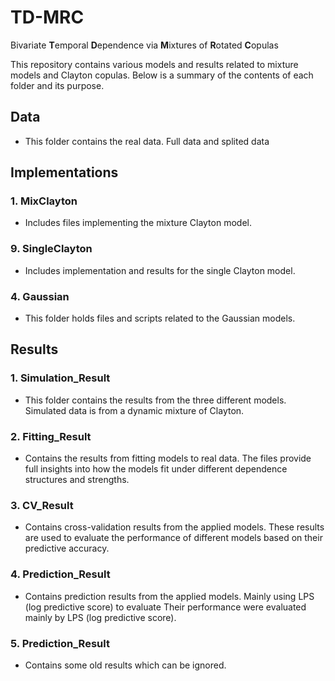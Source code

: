 # TD-MRC
Bivariate **T**emporal **D**ependence via **M**ixtures of **R**otated **C**opulas

This repository contains various models and results related to mixture models and Clayton copulas. Below is a summary of the contents of each folder and its purpose.

## Data
  - This folder contains the real data. Full data and splited data 

## Implementations

### 1. **MixClayton**
   - Includes files implementing the mixture Clayton model.

### 9. **SingleClayton**
   - Includes implementation and results for the single Clayton model.
     
### 4. **Gaussian**
   - This folder holds files and scripts related to the Gaussian models.

## Results

### 1. **Simulation_Result**
   - This folder contains the results from the three different models. Simulated data is from a dynamic mixture of Clayton.

### 2. **Fitting_Result**
   - Contains the results from fitting models to real data. The files provide full insights into how the models fit under different dependence structures and strengths.
     
### 3. **CV_Result**
   - Contains cross-validation results from the applied models. These results are used to evaluate the performance of different models based on their predictive accuracy.

### 4. **Prediction_Result**
   - Contains prediction results from the applied models.  Mainly using LPS (log predictive score) to evaluate Their performance were evaluated mainly by LPS (log predictive score).

### 5. **Prediction_Result**
   - Contains some old results which can be ignored.

